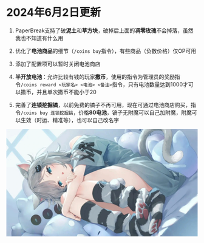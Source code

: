
# 2024年6月2日更新

1. PaperBreak支持了破**泥土**和**草方块**，破掉后上面的**凋零玫瑰**不会掉落，虽然我也不知道有什么用

2. 优化了**电池商品**的细节（`/coins buy`指令），有些商品（负数价格）仅OP可用

3. 添加了配置项可以暂时关闭电池商店

4. **半开放电池**：允许比较有钱的玩家**撒币**，使用的指令为管理员的奖励指令`/coins reward <玩家名> <电池> <备注>`指令，只有电池数量达到1000才可以撒币，并且单次撒币不能小于20

5. 完善了**连锁挖掘镐**，以前免费的镐子不再可用，现在可通过电池商店购买，指令`/coins buy 连锁挖掘镐`，价格**80电池**，镐子无附魔可以自己加附魔，附魔可以生效（时运、精准等），也可以自己改名字

![图片](./20240602.webp)